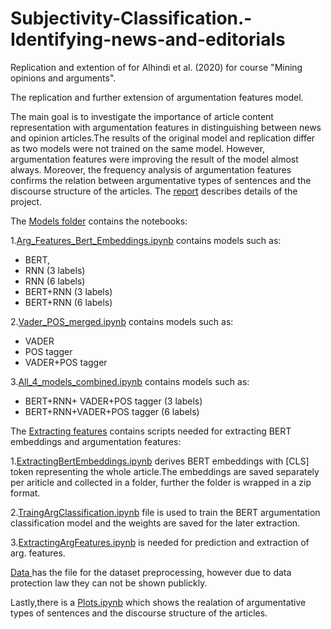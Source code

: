 # Subjectivity-Classification.-Identifying-news-and-editorials
Replication and extention of for Alhindi et al. (2020) for course "Mining opinions and arguments".

The  replication and further extension of argumentation features model.

The main goal is to investigate the importance of  article content representation with argumentation features in distinguishing between news and opinion articles.The results of the original model and replication differ as two models were not trained on the same model. However, argumentation features were improving the result of the model almost always. Moreover, the frequency analysis of argumentation features confirms  the relation between argumentative types of sentences and the discourse structure of the articles. The [report](https://github.com/yerkesoul/Subjectivity-Classification/blob/main/Subjectivity_Classification.pdf) describes details of the project.

The [Models folder](https://github.com/yerkesoul/Subjectivity-Classification/tree/main/Models) contains the notebooks:

1.[Arg_Features_Bert_Embeddings.ipynb](https://github.com/yerkesoul/Subjectivity-Classification/blob/main/Models/Arg_Features_Bert_Embeddings%20(1).ipynb) contains models such as: 
* BERT,
* RNN (3 labels)
* RNN (6 labels)
* BERT+RNN (3 labels)
* BERT+RNN (6 labels)

2.[Vader_POS_merged.ipynb](https://github.com/yerkesoul/Subjectivity-Classification/blob/main/Models/Vader_POS_merged%20(1).ipynb)  contains models such as:
* VADER
* POS tagger
* VADER+POS tagger

3.[All_4_models_combined.ipynb](https://github.com/yerkesoul/Subjectivity-Classification/blob/main/Models/All_4_models_combined%20(1).ipynb) contains models such as:
* BERT+RNN+ VADER+POS tagger (3 labels)
* BERT+RNN+VADER+POS tagger (6 labels)

The [Extracting features](https://github.com/yerkesoul/Subjectivity-Classification/tree/main/Extracting%20features) contains scripts needed for extracting BERT embeddings and argumentation features:

1.[ExtractingBertEmbeddings.ipynb](https://github.com/yerkesoul/Subjectivity-Classification/blob/main/Extracting%20features/ExtractingBertEmbeddings.ipynb)
derives BERT embeddings with [CLS] token representing the whole article.The embeddings are saved separately per ariticle and collected in a folder, further the  folder is wrapped in a zip format.

2.[TraingArgClassification.ipynb](https://github.com/yerkesoul/Subjectivity-Classification/blob/main/Extracting%20features/TraingArgClassification.ipynb) file is used to train the BERT  argumentation classification model and the weights are saved  for the later extraction.

3.[ExtractingArgFeatures.ipynb](https://github.com/yerkesoul/Subjectivity-Classification/blob/main/Extracting%20features/ExtractingArgFeatures.ipynb) is needed for prediction and  extraction of arg. features.

[Data ](https://github.com/yerkesoul/Subjectivity-Classification/tree/main/Data) has the file for the dataset preprocessing, however due to data protection law they can not be shown publickly.

Lastly,there is a [Plots.ipynb](https://github.com/yerkesoul/Subjectivity-Classification/blob/main/Plots.ipynb) which shows the realation of
argumentative types of sentences and the discourse structure of the articles.
